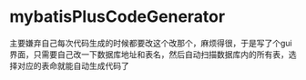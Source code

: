# mybatisPlusCodeGenerator
主要嫌弃自己每次代码生成的时候都要改这个改那个，麻烦得很，于是写了个gui界面，只需要自己改一下数据库地址和表名，然后自动扫描数据库内的所有表，选择对应的表命就能自动生成代码了
